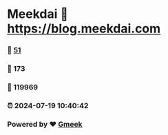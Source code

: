 # Meekdai :link: https://blog.meekdai.com 
### :page_facing_up: [51](https://blog.meekdai.com/tag.html) 
### :speech_balloon: 173 
### :hibiscus: 119969 
### :alarm_clock: 2024-07-19 10:40:42 
### Powered by :heart: [Gmeek](https://github.com/Meekdai/Gmeek)
